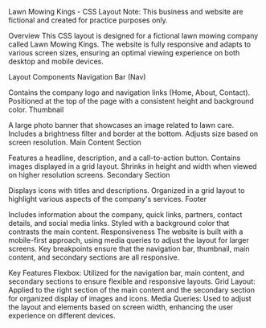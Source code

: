 Lawn Mowing Kings - CSS Layout
Note: This business and website are fictional and created for practice purposes only.

Overview
This CSS layout is designed for a fictional lawn mowing company called Lawn Mowing Kings. The website is fully responsive and adapts to various screen sizes, ensuring an optimal viewing experience on both desktop and mobile devices.

Layout Components
Navigation Bar (Nav)

Contains the company logo and navigation links (Home, About, Contact).
Positioned at the top of the page with a consistent height and background color.
Thumbnail

A large photo banner that showcases an image related to lawn care.
Includes a brightness filter and border at the bottom.
Adjusts size based on screen resolution.
Main Content Section

Features a headline, description, and a call-to-action button.
Contains images displayed in a grid layout.
Shrinks in height and width when viewed on higher resolution screens.
Secondary Section

Displays icons with titles and descriptions.
Organized in a grid layout to highlight various aspects of the company's services.
Footer

Includes information about the company, quick links, partners, contact details, and social media links.
Styled with a background color that contrasts the main content.
Responsiveness
The website is built with a mobile-first approach, using media queries to adjust the layout for larger screens. Key breakpoints ensure that the navigation bar, thumbnail, main content, and secondary sections are all responsive.

Key Features
Flexbox: Utilized for the navigation bar, main content, and secondary sections to ensure flexible and responsive layouts.
Grid Layout: Applied to the right section of the main content and the secondary section for organized display of images and icons.
Media Queries: Used to adjust the layout and elements based on screen width, enhancing the user experience on different devices.
